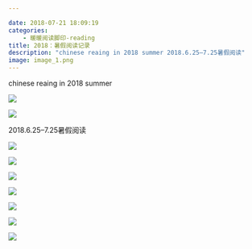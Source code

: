 ```yaml
---

date: 2018-07-21 18:09:19
categories:
    - 暖暖阅读脚印-reading
title: 2018：暑假阅读记录
description: "chinese reaing in 2018 summer 2018.6.25–7.25暑假阅读"
image: image_1.png
---
```


chinese reaing in 2018 summer

  


  


  


![](image_1.png)

![](image_2.png)

2018.6.25–7.25暑假阅读

![](image_3.png)

![](image_4.png)

![](image_5.png)

![](image_6.png)

![](image_7.png)

![](image_8.png)

![](image_9.png)